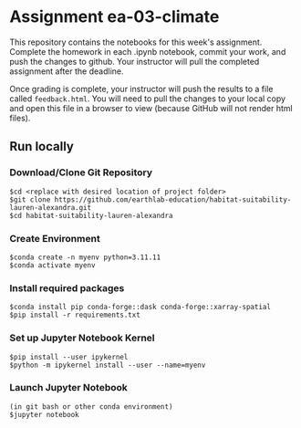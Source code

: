 # Assignment ea-03-climate

This repository contains the notebooks for this week's assignment. Complete
the homework in each .ipynb notebook, commit your work, and push the changes
to github. Your instructor will pull the completed assignment after the
deadline.

Once grading is complete, your instructor will push the results to a file
called `feedback.html`. You will need to pull the changes to your local copy
and open this file in a browser to view (because GitHub will not render html 
files).


Run locally
----

### Download/Clone Git Repository

    $cd <replace with desired location of project folder>
    $git clone https://github.com/earthlab-education/habitat-suitability-lauren-alexandra.git
    $cd habitat-suitability-lauren-alexandra

### Create Environment

    $conda create -n myenv python=3.11.11
    $conda activate myenv

### Install required packages

    $conda install pip conda-forge::dask conda-forge::xarray-spatial
    $pip install -r requirements.txt

### Set up Jupyter Notebook Kernel

    $pip install --user ipykernel
    $python -m ipykernel install --user --name=myenv

### Launch Jupyter Notebook

    (in git bash or other conda environment)
    $jupyter notebook

